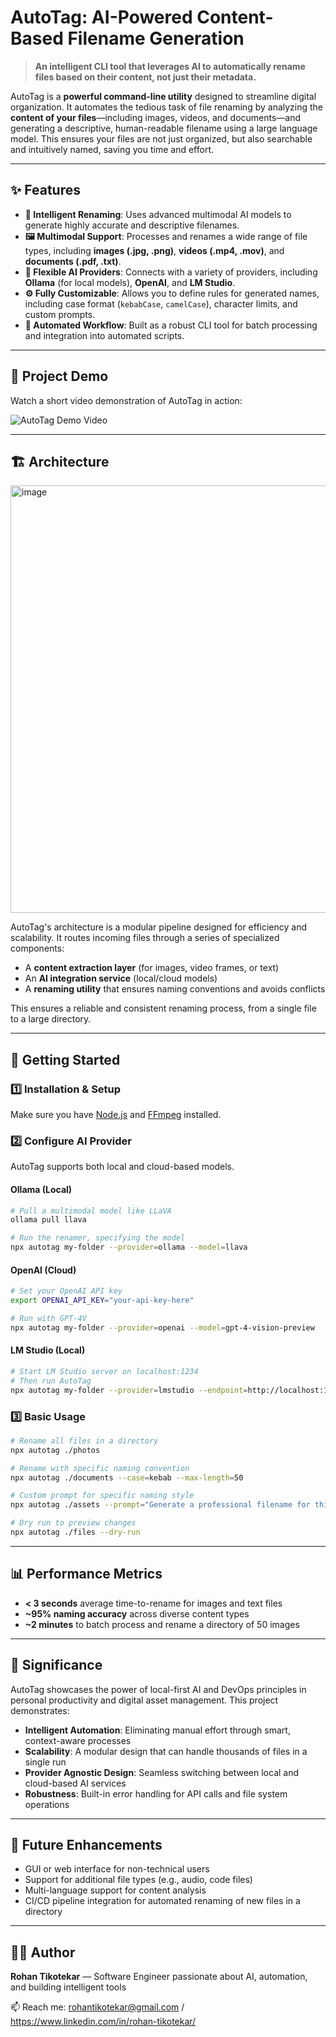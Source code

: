 # AutoTag: AI-Powered Content-Based Filename Generation

> **An intelligent CLI tool that leverages AI to automatically rename files based on their content, not just their metadata.**

AutoTag is a **powerful command-line utility** designed to streamline digital organization. It automates the tedious task of file renaming by analyzing the **content of your files**—including images, videos, and documents—and generating a descriptive, human-readable filename using a large language model. This ensures your files are not just organized, but also searchable and intuitively named, saving you time and effort.

---

## ✨ Features

- **🧠 Intelligent Renaming**: Uses advanced multimodal AI models to generate highly accurate and descriptive filenames.
- **🖼️ Multimodal Support**: Processes and renames a wide range of file types, including **images (.jpg, .png)**, **videos (.mp4, .mov)**, and **documents (.pdf, .txt)**.
- **🔌 Flexible AI Providers**: Connects with a variety of providers, including **Ollama** (for local models), **OpenAI**, and **LM Studio**.
- **⚙️ Fully Customizable**: Allows you to define rules for generated names, including case format (`kebabCase`, `camelCase`), character limits, and custom prompts.
- **🚀 Automated Workflow**: Built as a robust CLI tool for batch processing and integration into automated scripts.

---

## 🎥 Project Demo

Watch a short video demonstration of AutoTag in action:

![AutoTag Demo Video](https://via.placeholder.com/600x300.png?text=AutoTag+Demo)

---

## 🏗️ Architecture

<img width="1239" height="684" alt="image" src="https://github.com/user-attachments/assets/bde609e1-407c-496e-b253-5b4c9f7ff9da" />

AutoTag's architecture is a modular pipeline designed for efficiency and scalability. It routes incoming files through a series of specialized components:

- A **content extraction layer** (for images, video frames, or text)
- An **AI integration service** (local/cloud models)
- A **renaming utility** that ensures naming conventions and avoids conflicts

This ensures a reliable and consistent renaming process, from a single file to a large directory.

---

## 🚀 Getting Started

### 1️⃣ Installation & Setup

Make sure you have [Node.js](https://nodejs.org/) and [FFmpeg](https://ffmpeg.org/) installed.

### 2️⃣ Configure AI Provider

AutoTag supports both local and cloud-based models.

#### **Ollama (Local)**

```bash
# Pull a multimodal model like LLaVA
ollama pull llava

# Run the renamer, specifying the model
npx autotag my-folder --provider=ollama --model=llava
```

#### **OpenAI (Cloud)**

```bash
# Set your OpenAI API key
export OPENAI_API_KEY="your-api-key-here"

# Run with GPT-4V
npx autotag my-folder --provider=openai --model=gpt-4-vision-preview
```

#### **LM Studio (Local)**

```bash
# Start LM Studio server on localhost:1234
# Then run AutoTag
npx autotag my-folder --provider=lmstudio --endpoint=http://localhost:1234
```

### 3️⃣ Basic Usage

```bash
# Rename all files in a directory
npx autotag ./photos

# Rename with specific naming convention
npx autotag ./documents --case=kebab --max-length=50

# Custom prompt for specific naming style
npx autotag ./assets --prompt="Generate a professional filename for this content"

# Dry run to preview changes
npx autotag ./files --dry-run
```

---

## 📊 Performance Metrics

- **< 3 seconds** average time-to-rename for images and text files
- **~95% naming accuracy** across diverse content types  
- **~2 minutes** to batch process and rename a directory of 50 images

---

## 🎯 Significance

AutoTag showcases the power of local-first AI and DevOps principles in personal productivity and digital asset management. This project demonstrates:

- **Intelligent Automation**: Eliminating manual effort through smart, context-aware processes
- **Scalability**: A modular design that can handle thousands of files in a single run
- **Provider Agnostic Design**: Seamless switching between local and cloud-based AI services
- **Robustness**: Built-in error handling for API calls and file system operations

---

## 📌 Future Enhancements

- GUI or web interface for non-technical users
- Support for additional file types (e.g., audio, code files)
- Multi-language support for content analysis
- CI/CD pipeline integration for automated renaming of new files in a directory

---

## 🧑‍💻 Author

**Rohan Tikotekar** — Software Engineer passionate about AI, automation, and building intelligent tools

📫 Reach me: rohantikotekar@gmail.com / https://www.linkedin.com/in/rohan-tikotekar/



